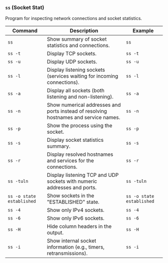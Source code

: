 ### `ss` (Socket Stat)

Program for inspecting network connections and socket statistics.

| **Command**                         | **Description**                                                                         | **Example**                           |
|-------------------------------------|-----------------------------------------------------------------------------------------|---------------------------------------|
| `ss`                                | Show summary of socket statistics and connections.                                       | `ss`                                  |
| `ss -t`                             | Display TCP sockets.                                                                    | `ss -t`                               |
| `ss -u`                             | Display UDP sockets.                                                                    | `ss -u`                               |
| `ss -l`                             | Display listening sockets (services waiting for incoming connections).                   | `ss -l`                               |
| `ss -a`                             | Display all sockets (both listening and non-listening).                                  | `ss -a`                               |
| `ss -n`                             | Show numerical addresses and ports instead of resolving hostnames and service names.    | `ss -n`                               |
| `ss -p`                             | Show the process using the socket.                                                      | `ss -p`                               |
| `ss -s`                             | Display socket statistics summary.                                                      | `ss -s`                               |
| `ss -r`                             | Display resolved hostnames and services for the connections.                            | `ss -r`                               |
| `ss -tuln`                          | Display listening TCP and UDP sockets with numeric addresses and ports.                 | `ss -tuln`                            |
| `ss -o state established`           | Show sockets in the "ESTABLISHED" state.                                                 | `ss -o state established`            |
| `ss -4`                             | Show only IPv4 sockets.                                                                 | `ss -4`                               |
| `ss -6`                             | Show only IPv6 sockets.                                                                 | `ss -6`                               |
| `ss -H`                             | Hide column headers in the output.                                                      | `ss -H`                               |
| `ss -i`                             | Show internal socket information (e.g., timers, retransmissions).                       | `ss -i`                               |
